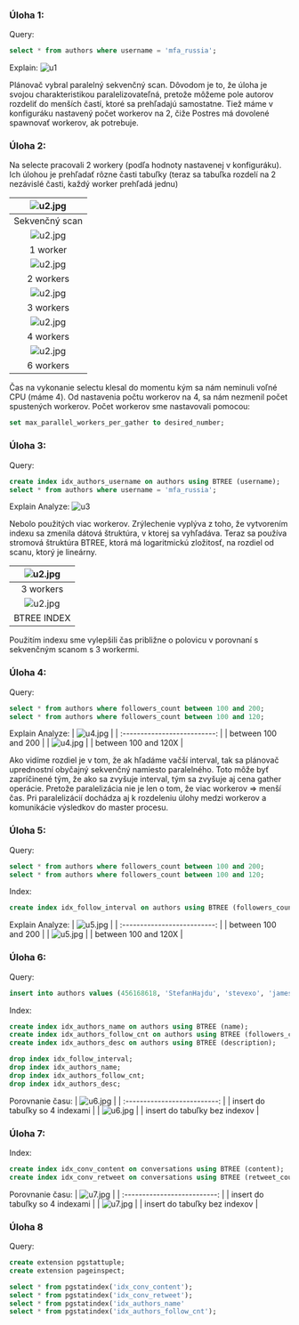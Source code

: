 ### Úloha 1:

Query:

```SQL
select * from authors where username = 'mfa_russia';
```

Explain:
![u1](images/u1.png)

Plánovač vybral paralelný sekvenčný scan. Dôvodom je to, že úloha je svojou charakteristikou paralelizovateľná, pretože môžeme pole autorov rozdeliť do menších častí, ktoré sa prehľadajú samostatne. Tiež máme v konfiguráku nastavený počet workerov na 2, čiže Postres má dovolené spawnovať workerov, ak potrebuje.

### Úloha 2:

Na selecte pracovali 2 workery (podľa hodnoty nastavenej v konfiguráku). Ich úlohou je prehľadať rôzne časti tabuľky (teraz sa tabuľka rozdelí na 2 nezávislé časti, každý worker prehľadá jednu)

| ![u2.jpg](images/u2-0.png) |
| :------------------------: |
|       Sekvenčný scan       |
| ![u2.jpg](images/u2-1.png) |
|          1 worker          |
| ![u2.jpg](images/u2-2.png) |
|         2 workers          |
| ![u2.jpg](images/u2-3.png) |
|         3 workers          |
| ![u2.jpg](images/u2-4.png) |
|         4 workers          |
| ![u2.jpg](images/u2-6.png) |
|         6 workers          |

Čas na vykonanie selectu klesal do momentu kým sa nám neminuli voľné CPU (máme 4). Od nastavenia počtu workerov na 4, sa nám nezmenil počet spustených workerov. Počet workerov sme nastavovali pomocou:

```SQL
set max_parallel_workers_per_gather to desired_number;
```

### Úloha 3:

Query:

```SQL
create index idx_authors_username on authors using BTREE (username);
select * from authors where username = 'mfa_russia';
```

Explain Analyze:
![u3](images/u3.png)

Nebolo použitých viac workerov. Zrýlechenie vyplýva z toho, že vytvorením indexu sa zmenila dátová štruktúra, v ktorej sa vyhľadáva. Teraz sa používa stromová štruktúra BTREE, ktorá má logaritmickú zložitosť, na rozdiel od scanu, ktorý je lineárny.

| ![u2.jpg](images/u3-b.png) |
| :------------------------: |
|         3 workers          |
| ![u2.jpg](images/u3-a.png) |
|        BTREE INDEX         |

Použitím indexu sme vylepšili čas približne o polovicu v porovnaní s sekvenčným scanom s 3 workermi.

### Úloha 4:

Query:

```SQL
select * from authors where followers_count between 100 and 200;
select * from authors where followers_count between 100 and 120;
```

Explain Analyze:
| ![u4.jpg](images/u4-200.png) |
| :--------------------------: |
| between 100 and 200 |
| ![u4.jpg](images/u4-120.png) |
| between 100 and 120X |

Ako vidíme rozdiel je v tom, že ak hľadáme vačší interval, tak sa plánovač uprednostní obyčajný sekvenčný namiesto paralelného. Toto môže byť zapríčinené tým, že ako sa zvyšuje interval, tým sa zvyšuje aj cena gather operácie. Pretože paralelizácia nie je len o tom, že viac workerov => menší čas. Pri paralelizácií dochádza aj k rozdeleniu úlohy medzi workerov a komunikácie výsledkov do master procesu.

### Úloha 5:

Query:

```SQL
select * from authors where followers_count between 100 and 200;
select * from authors where followers_count between 100 and 120;
```

Index:

```SQL
create index idx_follow_interval on authors using BTREE (followers_count) where (followers_count >= 100) and (followers_count <= 200);
```

Explain Analyze:
| ![u5.jpg](images/u5-200.png) |
| :--------------------------: |
| between 100 and 200 |
| ![u5.jpg](images/u5-120.png) |
| between 100 and 120X |

### Úloha 6:

Query:

```SQL
insert into authors values (456168618, 'StefanHajdu', 'stevexo', 'james bond fan', 1212, 1516, 22, 565);
```

Index:

```SQL
create index idx_authors_name on authors using BTREE (name);
create index idx_authors_follow_cnt on authors using BTREE (followers_count);
create index idx_authors_desc on authors using BTREE (description);

drop index idx_follow_interval;
drop index idx_authors_name;
drop index idx_authors_follow_cnt;
drop index idx_authors_desc;
```

Porovnanie času:
| ![u6.jpg](images/u6-index.png) |
| :--------------------------: |
| insert do tabuľky so 4 indexami |
| ![u6.jpg](images/u6-noindex.png) |
| insert do tabuľky bez indexov |

### Úloha 7:

Index:

```SQL
create index idx_conv_content on conversations using BTREE (content);
create index idx_conv_retweet on conversations using BTREE (retweet_count);
```

Porovnanie času:
| ![u7.jpg](images/u7-retweet.png) |
| :--------------------------: |
| insert do tabuľky so 4 indexami |
| ![u7.jpg](images/u7-content.png) |
| insert do tabuľky bez indexov |

### Úloha 8

Query:

```SQL
create extension pgstattuple;
create extension pageinspect;

select * from pgstatindex('idx_conv_content');
select * from pgstatindex('idx_conv_retweet');
select * from pgstatindex('idx_authors_name'
select * from pgstatindex('idx_authors_follow_cnt');
```
